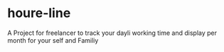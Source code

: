 # houre-line
A Project for freelancer to track your dayli working time and display per month for your self and Familiy
